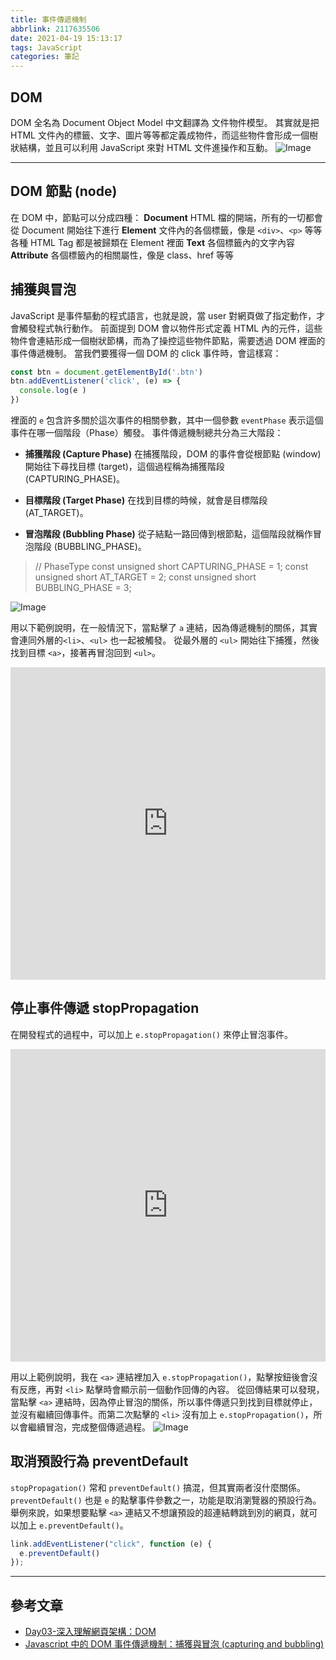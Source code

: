 ```yaml
---
title: 事件傳遞機制
abbrlink: 2117635506
date: 2021-04-19 15:13:17
tags: JavaScript
categories: 筆記
---
```


## DOM
DOM 全名為 Document Object Model 中文翻譯為 文件物件模型。
其實就是把 HTML 文件內的標籤、文字、圖片等等都定義成物件，而這些物件會形成一個樹狀結構，並且可以利用 JavaScript 來對 HTML 文件進操作和互動。
![Image](https://i.imgur.com/3R0iZSd.png?70)

<!--more-->
---

## DOM 節點 (node)
在 DOM 中，節點可以分成四種：
**Document**
HTML 檔的開端，所有的一切都會從 Document 開始往下進行
**Element**
文件內的各個標籤，像是 `<div>`、`<p>` 等等各種 HTML Tag 都是被歸類在 Element 裡面
**Text**
各個標籤內的文字內容
**Attribute**
各個標籤內的相關屬性，像是 class、href 等等

## 捕獲與冒泡
JavaScript 是事件驅動的程式語言，也就是說，當 user 對網頁做了指定動作，才會觸發程式執行動作。
前面提到 DOM 會以物件形式定義 HTML 內的元件，這些物件會連結形成一個樹狀節構，而為了操控這些物件節點，需要透過 DOM 裡面的事件傳遞機制。
當我們要獲得一個 DOM 的 click 事件時，會這樣寫：
```javascript
const btn = document.getElementById('.btn')
btn.addEventListener('click', (e) => {
  console.log(e )
})
```
裡面的 `e` 包含許多關於這次事件的相關參數，其中一個參數 `eventPhase` 表示這個事件在哪一個階段（Phase）觸發。
事件傳遞機制總共分為三大階段：

* **捕獲階段 (Capture Phase)**
在捕獲階段，DOM 的事件會從根節點 (window) 開始往下尋找目標 (target)，這個過程稱為捕獲階段 (CAPTURING_PHASE)。

* **目標階段 (Target Phase)**
在找到目標的時候，就會是目標階段 (AT_TARGET)。

* **冒泡階段 (Bubbling Phase)**
從子結點一路回傳到根節點，這個階段就稱作冒泡階段 (BUBBLING_PHASE)。

> // PhaseType
> const unsigned short      CAPTURING_PHASE                = 1;
> const unsigned short      AT_TARGET                      = 2;
> const unsigned short      BUBBLING_PHASE                 = 3;


![Image](https://i.imgur.com/q2XcwDc.png?60)

用以下範例說明，在一般情況下，當點擊了 `a` 連結，因為傳遞機制的關係，其實會連同外層的`<li>`、`<ul>` 也一起被觸發。
從最外層的 `<ul>` 開始往下捕獲，然後找到目標 `<a>`，接著再冒泡回到 `<ul>`。
<iframe height="500" style="width: 100%;" scrolling="no" title="捕獲與冒泡" src="https://codepen.io/ericadu/embed/oNBPpop?height=463&theme-id=dark&default-tab=result" frameborder="no" loading="lazy" allowtransparency="true" allowfullscreen="true">
  See the Pen <a href='https://codepen.io/ericadu/pen/oNBPpop'>捕獲與冒泡</a> by Erica
  (<a href='https://codepen.io/ericadu'>@ericadu</a>) on <a href='https://codepen.io'>CodePen</a>.
</iframe>


## 停止事件傳遞 stopPropagation
在開發程式的過程中，可以加上 `e.stopPropagation()` 來停止冒泡事件。
<iframe height="500" style="width: 100%;" scrolling="no" title="捕獲與冒泡 stopPropagation" src="https://codepen.io/ericadu/embed/RwKYywj?height=499&theme-id=dark&default-tab=result" frameborder="no" loading="lazy" allowtransparency="true" allowfullscreen="true">
  See the Pen <a href='https://codepen.io/ericadu/pen/RwKYywj'>捕獲與冒泡 stopPropagation</a> by Erica
  (<a href='https://codepen.io/ericadu'>@ericadu</a>) on <a href='https://codepen.io'>CodePen</a>.
</iframe>

用以上範例說明，我在 `<a>` 連結裡加入 `e.stopPropagation()`，點擊按鈕後會沒有反應，再對 `<li>` 點擊時會顯示前一個動作回傳的內容。
從回傳結果可以發現，當點擊 `<a>` 連結時，因為停止冒泡的關係，所以事件傳遞只到找到目標就停止，並沒有繼續回傳事件。而第二次點擊的 `<li>` 沒有加上 `e.stopPropagation()`，所以會繼續冒泡，完成整個傳遞過程。
![Image](https://i.imgur.com/swBsYBT.png?40)

## 取消預設行為 preventDefault
`stopPropagation()` 常和 `preventDefault()` 搞混，但其實兩者沒什麼關係。
`preventDefault()` 也是 `e` 的點擊事件參數之一，功能是取消瀏覽器的預設行為。
舉例來說，如果想要點擊 `<a>` 連結又不想讓預設的超連結轉跳到別的網頁，就可以加上 `e.preventDefault()`。
```javascript
link.addEventListener("click", function (e) {
  e.preventDefault()
});
```

---

## 參考文章
* [Day03-深入理解網頁架構：DOM](https://ithelp.ithome.com.tw/articles/10202689)
* [Javascript 中的 DOM 事件傳遞機制：捕獲與冒泡 (capturing and bubbling)](https://medium.com/itsems-frontend/javascript-event-bubbling-capturing-794cd2d01e61) 

